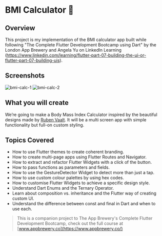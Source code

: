 # BMI Calculator 💪

## Overview

This project is my implementation of the BMI calculator app built while following "The Complete Flutter Development Bootcamp using Dart" by the London App Brewery and Angela Yu on LinkedIn Learning (https://www.linkedin.com/learning/flutter-part-07-building-the-ui-or-flutter-part-07-building-uis).

## Screenshots
![bmi-calc-1](https://user-images.githubusercontent.com/39466067/93390563-8238c300-f833-11ea-91ec-1ad23fedb8d1.png)
![bmi-calc-2](https://user-images.githubusercontent.com/39466067/93390618-9aa8dd80-f833-11ea-9f47-b4315ada22c6.png)


## What you will create

We’re going to make a Body Mass Index Calculator inspired by the beautiful designs made by [Ruben Vaalt](https://dribbble.com/shots/4585382-Simple-BMI-Calculator). It will be a multi screen app with simple functionality but full-on custom styling. 


## Topics Covered

- How to use Flutter themes to create coherent branding. 
- How to create multi-page apps using Flutter Routes and Navigator.
- How to extract and refactor Flutter Widgets with a click of the button. 
- How to pass functions as parameters and fields.
- How to use the GestureDetector Widget to detect more than just a tap.
- How to use custom colour palettes by using hex codes.
- How to customise Flutter Widgets to achieve a specific design style.
- Understand Dart Enums and the Ternary Operator.
- Learn about composition vs. inheritance and the Flutter way of creating custom UI.
- Understand the difference between const and final in Dart and when to use each.

>This is a companion project to The App Brewery's Complete Flutter Development Bootcamp, check out the full course at [www.appbrewery.co](https://www.appbrewery.co/)
